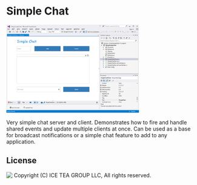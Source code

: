 Simple Chat
====

<img src="../Support/Images/SimpleChat.png" width="350" height="233">

Very simple chat server and client. Demonstrates how to fire and handle shared events and update multiple clients at once. Can be used as a base for broadcast notifications or a simple chat feature to add to any application.

License
-------
<img src="http://iceteagroup.com/wp-content/uploads/2017/01/Square-64x64-trasp.png" height="20" align="top"> Copyright (C) ICE TEA GROUP LLC, All rights reserved.

